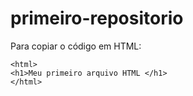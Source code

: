 # primeiro-repositorio

Para copiar o código em HTML:
```
<html>
<h1>Meu primeiro arquivo HTML </h1>
</html>
```
